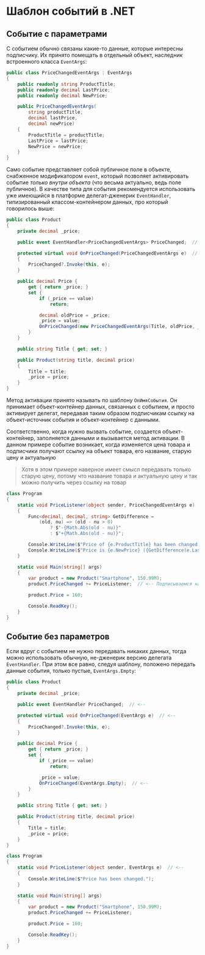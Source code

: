 # Шаблон событий в .NET

## Событие с параметрами

С событием обычно связаны какие-то данные, которые интересны подписчику. Их принято помещать в отдельный объект, наследник встроенного класса `EventArgs`:

```c#
public class PriceChangedEventArgs : EventArgs
{
    public readonly string ProductTitle;
    public readonly decimal LastPrice;
    public readonly decimal NewPrice;

    public PriceChangedEventArgs(
        string productTitle,
		decimal lastPrice,
		decimal newPrice)
    {
        ProductTitle = productTitle;
        LastPrice = lastPrice;
        NewPrice = newPrice;
    }
}
```

Само событие представляет собой публичное поле в объекте, снабженное модификатором `event`, который позволяет активировать событие *только внутри объекта* (что весьма актуально, ведь поле публичное). В качестве типа для события рекомендуется использовать уже имеющийся в платформе делегат-дженерик `EventHandler`, типизированный классом-контейнером данных, про который говорилось выше:

```c#
public class Product
{
    private decimal _price;

    public event EventHandler<PriceChangedEventArgs> PriceChanged;  // <-- Событие

    protected virtual void OnPriceChanged(PriceChangedEventArgs e)  // <-- Метод активации
    {
        PriceChanged?.Invoke(this, e);
    }

    public decimal Price {
        get { return _price; }
        set {
            if (_price == value)
                return;

            decimal oldPrice = _price;
            _price = value;
            OnPriceChanged(new PriceChangedEventArgs(Title, oldPrice, _price));  // <-- Активация
        }
    }

    public string Title { get; set; }

    public Product(string title, decimal price)
    {
        Title = title;
        _price = price;
    }
}
```

Метод активации принято называть по шаблону `OnИмяСобытия`. Он принимает объект-контейнер данных, связанных с событием, и просто активирует делегат, передавая таким образом подписчикам ссылку на объект-источник события и объект-контейнер с данными.

Соответственно, когда нужно вызвать событие, создается объект-контейнер, заполняется данными и вызывается метод активации. В данном примере событие возникает, когда изменяется цена товара и подписчики получают ссылку на объект товара, его название, старую цену и актуальную

> Хотя в этом примере наверное имеет смысл передавать только старую цену, потому что название товара и актуальную цену и так можно получить через ссылку на товар

```c#
class Program
{
    static void PriceListener(object sender, PriceChangedEventArgs e)
    {
        Func<decimal, decimal, string> GetDifference =
            (old, nu) => (old - nu > 0)
                ? $"-{Math.Abs(old - nu)}"
                : $"+{Math.Abs(old - nu)}";

        Console.WriteLine($"Price of {e.ProductTitle} has been changed.");
        Console.WriteLine($"Price is {e.NewPrice} ({GetDifference(e.LastPrice, e.NewPrice)})");
    }

    static void Main(string[] args)
    {
        var product = new Product("Smartphone", 150.99M);
        product.PriceChanged += PriceListener;  // <-- Подписываемся на событие

        product.Price = 160;

        Console.ReadKey();
    }
}
```



## Событие без параметров

Если вдруг с событием не нужно передавать никаких данных, тогда можно использовать обычную, не-дженерик версию делегата `EventHandler`. При этом все равно, следуя шаблону, положено передать данные события, только пустые, `EventArgs.Empty`:

```c#
public class Product
{
    private decimal _price;

    public event EventHandler PriceChanged;  // <--

    protected virtual void OnPriceChanged(EventArgs e)  // <--
    {
        PriceChanged?.Invoke(this, e);
    }

    public decimal Price {
        get { return _price; }
        set {
            if (_price == value)
                return;

            _price = value;
            OnPriceChanged(EventArgs.Empty);  // <--
        }
    }

    public string Title { get; set; }

    public Product(string title, decimal price)
    {
        Title = title;
        _price = price;
    }
}

class Program
{
    static void PriceListener(object sender, EventArgs e)  // <--
    {
        Console.WriteLine($"Price has been changed.");
    }

    static void Main(string[] args)
    {
        var product = new Product("Smartphone", 150.99M);
        product.PriceChanged += PriceListener;

        product.Price = 160;

        Console.ReadKey();
    }
}
```

